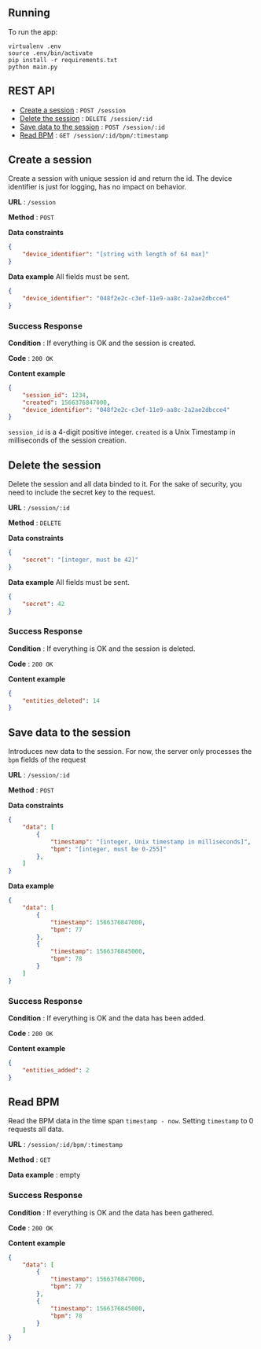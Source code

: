 ## Running

To run the app:

```
virtualenv .env
source .env/bin/activate
pip install -r requirements.txt
python main.py
```

## REST API

* [Create a session](#create-a-session) : `POST /session`
* [Delete the session](#delete-the-session) : `DELETE /session/:id`
* [Save data to the session](#save-data-to-the-session) : `POST /session/:id`
* [Read BPM](#read-bpm) : `GET /session/:id/bpm/:timestamp`


## Create a session

Create a session with unique session id and return the id. The device identifier is just for logging, has no impact on behavior.

**URL** : `/session`

**Method** : `POST`

**Data constraints**

```json
{
    "device_identifier": "[string with length of 64 max]"
}
```

**Data example** All fields must be sent.

```json
{
    "device_identifier": "048f2e2c-c3ef-11e9-aa8c-2a2ae2dbcce4"
}
```

### Success Response 

**Condition** : If everything is OK and the session is created.

**Code** : `200 OK`

**Content example**

```json
{
    "session_id": 1234,
    "created": 1566376847000,
    "device_identifier": "048f2e2c-c3ef-11e9-aa8c-2a2ae2dbcce4"
}
```

`session_id` is a 4-digit positive integer. `created` is a Unix Timestamp in milliseconds of the session creation.


## Delete the session

Delete the session and all data binded to it. For the sake of security, you need to include the secret key to the request.

**URL** : `/session/:id`

**Method** : `DELETE`

**Data constraints**

```json
{
    "secret": "[integer, must be 42]"
}
```

**Data example** All fields must be sent.

```json
{
    "secret": 42
}
```

### Success Response 

**Condition** : If everything is OK and the session is deleted.

**Code** : `200 OK`

**Content example**

```json
{
    "entities_deleted": 14
}
```


## Save data to the session

Introduces new data to the session. For now, the server only processes the `bpm` fields of the request

**URL** : `/session/:id`

**Method** : `POST`

**Data constraints**

```json
{
    "data": [
        {
            "timestamp": "[integer, Unix timestamp in milliseconds]",
            "bpm": "[integer, must be 0-255]"
        },
    ]
}
```

**Data example**

```json
{
    "data": [
        {
            "timestamp": 1566376847000,
            "bpm": 77
        },
        {
            "timestamp": 1566376845000,
            "bpm": 78
        }
    ]
}
```

### Success Response 

**Condition** : If everything is OK and the data has been added.

**Code** : `200 OK`

**Content example**

```json
{
    "entities_added": 2
}
```

## Read BPM

Read the BPM data in the time span `timestamp - now`. Setting `timestamp` to 0 requests all data.

**URL** : `/session/:id/bpm/:timestamp`

**Method** : `GET`

**Data example** : empty

### Success Response

**Condition** : If everything is OK and the data has been gathered.

**Code** : `200 OK`

**Content example**

```json
{
    "data": [
        {
            "timestamp": 1566376847000,
            "bpm": 77
        },
        {
            "timestamp": 1566376845000,
            "bpm": 78
        }
    ]
}
```

